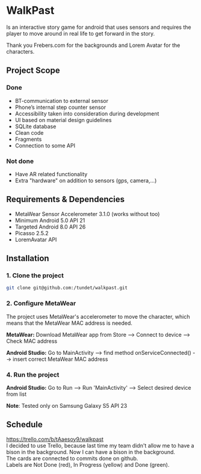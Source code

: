 # WalkPast
Is an interactive story game for android that uses sensors and requires the player to move around in real life to get forward in the story.

Thank you Frebers.com for the backgrounds and Lorem Avatar for the characters.

## Project Scope

### Done
* BT-communication to external sensor
* Phone’s internal step counter sensor
* Accessibility taken into consideration during development
* UI based on material design guidelines
* SQLite database
* Clean code
* Fragments
* Connection to some API

### Not done
* Have AR related functionality
* Extra "hardware" on addition to sensors (gps, camera,...)

## Requirements & Dependencies
* MetaWear Sensor Accelerometer 3.1.0 (works without too)
* Minimum Android 5.0 API 21
* Targeted Android 8.0 API 26
* Picasso 2.5.2
* LoremAvatar API

## Installation

### 1. Clone the project
```sh
git clone git@github.com:/tundet/walkpast.git
```
### 2. Configure MetaWear

The project uses MetaWear's accelerometer to move the character, which means that the MetaWear MAC address is needed.

**MetaWear:** Download MetaWear app from Store --> Connect to device --> Check MAC address

**Android Studio:** Go to MainActivity --> find method onServiceConnected() --> insert correct MetaWear MAC address

### 4. Run the project

**Android Studio:** Go to Run --> Run 'MainActivity' --> Select desired device from list

**Note**: Tested only on Samsung Galaxy S5 API 23

## Schedule
https://trello.com/b/tAaesoy9/walkpast  
I decided to use Trello, because last time my team didn't allow me to have a bison in the background. Now I can have a bison in the background.  
The cards are connected to commits done on github.  
Labels are Not Done (red), In Progress (yellow) and Done (green).  
